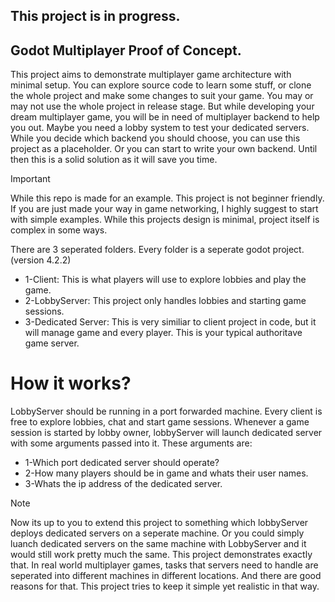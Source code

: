 ## This project is in progress.

## Godot Multiplayer Proof of Concept.
 This project aims to demonstrate multiplayer game architecture with minimal setup.
You can explore source code to learn some stuff, or clone the whole project and make some changes to suit your game.
You may or may not use the whole project in release stage. But while developing your dream multiplayer game, you will be in need of multiplayer backend to help you out.
Maybe you need a lobby system to test your dedicated servers. While you decide which backend you should choose, you can use this project as a placeholder.
Or you can start to write your own backend. Until then this is a solid solution as it will save you time.

> [!IMPORTANT]
> While this repo is made for an example. This project is not beginner friendly.
> If you are just made your way in game networking, I highly suggest to start with simple examples.
> While this projects design is minimal, project itself is complex in some ways.


 There are 3 seperated folders. Every folder is a seperate godot project. (version 4.2.2)
- 1-Client: This is what players will use to explore lobbies and play the game.
- 2-LobbyServer: This project only handles lobbies and starting game sessions.
- 3-Dedicated Server: This is very similiar to client project in code, but it will manage game and every player. This is your typical authoritave game server.

# How it works?
 LobbyServer should be running in a port forwarded machine. Every client is free to explore lobbies, chat and start game sessions.
Whenever a game session is started by lobby owner, lobbyServer will launch dedicated server with some arguments passed into it.
These arguments are:

- 1-Which port dedicated server should operate?
- 2-How many players should be in game and whats their user names.
- 3-Whats the ip address of the dedicated server.

> [!NOTE]
> Now its up to you to extend this project to something which lobbyServer deploys dedicated servers on a seperate machine.
> Or you could simply luanch dedicated servers on the same machine with LobbyServer and it would still work pretty much the same.
> This project demonstrates exactly that. In real world multiplayer games, tasks that servers need to handle are seperated into different machines in different locations.
> And there are good reasons for that. This project tries to keep it simple yet realistic in that way.

